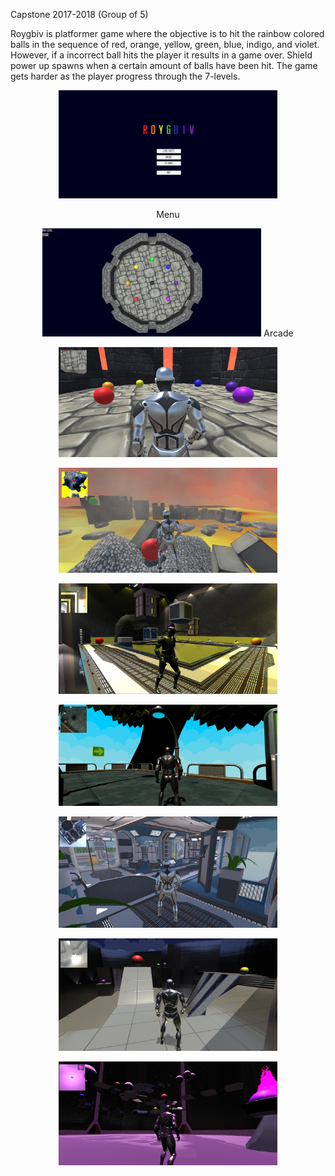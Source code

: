 Capstone 2017-2018 (Group of 5)

Roygbiv is platformer game where the objective is to hit the rainbow colored balls in the sequence of red, orange, yellow, green,
blue, indigo, and violet. However, if a incorrect ball hits the player it results in a game over. Shield power up spawns when a certain amount of balls have been hit. The game gets harder as the player progress through the 7-levels. 

<p align="center">
  <img src="Screencaps/Menu.PNG" width="350"/>
 <p align="center"> Menu</p>
</p>
<p align="center">
  <img src="Screencaps/Arcade.PNG" width="350"/>
  Arcade
</p>
<p align="center">
  <img src="Screencaps/Level1.PNG" width="350"/>
</p>
<p align="center">
  <img src="Screencaps/Level2.PNG" width="350"/>
</p>
<p align="center">
  <img src="Screencaps/Level3.PNG" width="350"/>
</p>
<p align="center">
  <img src="Screencaps/Level4.PNG" width="350"/>
</p>
<p align="center">
  <img src="Screencaps/Level5.PNG" width="350"/>
</p>
<p align="center">
  <img src="Screencaps/Level6.PNG" width="350"/>
</p>
<p align="center">
  <img src="Screencaps/Level7.PNG" width="350"/>
</p>
